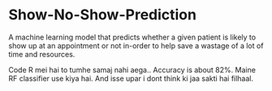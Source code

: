 # Show-No-Show-Prediction
A machine learning model that predicts whether a given patient is likely to show up at an appointment or not in-order to help save a wastage of a lot of time and resources. 

Code R mei hai to tumhe samaj nahi aega.. Accuracy is about 82%. Maine RF classifier use kiya hai. And isse upar i dont think ki jaa sakti hai filhaal. 
